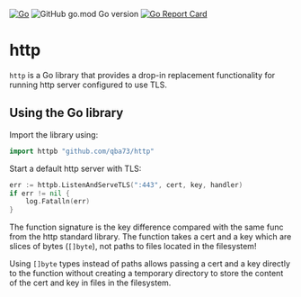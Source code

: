 [![Go](https://github.com/qba73/http/actions/workflows/go.yml/badge.svg)](https://github.com/qba73/http/actions/workflows/go.yml)
![GitHub go.mod Go version](https://img.shields.io/github/go-mod/go-version/qba73/http?logo=go)
[![Go Report Card](https://goreportcard.com/badge/github.com/qba73/http)](https://goreportcard.com/report/github.com/qba73/http)

# http

```http``` is a Go library that provides a drop-in replacement functionality for running http server configured to use TLS.

## Using the Go library

Import the library using:
```go
import httpb "github.com/qba73/http"
```

Start a default http server with TLS:
```go
err := httpb.ListenAndServeTLS(":443", cert, key, handler)
if err != nil {
    log.Fatalln(err)
}
```

The function signature is the key difference compared with the same func from the http standard library. The function takes a cert and a key which are slices of bytes (```[]byte```), not paths to files located in the filesystem!

Using ```[]byte``` types instead of paths allows passing a cert and a key directly to the function without creating a temporary directory to store the content of the cert and key in files in the filesystem.
